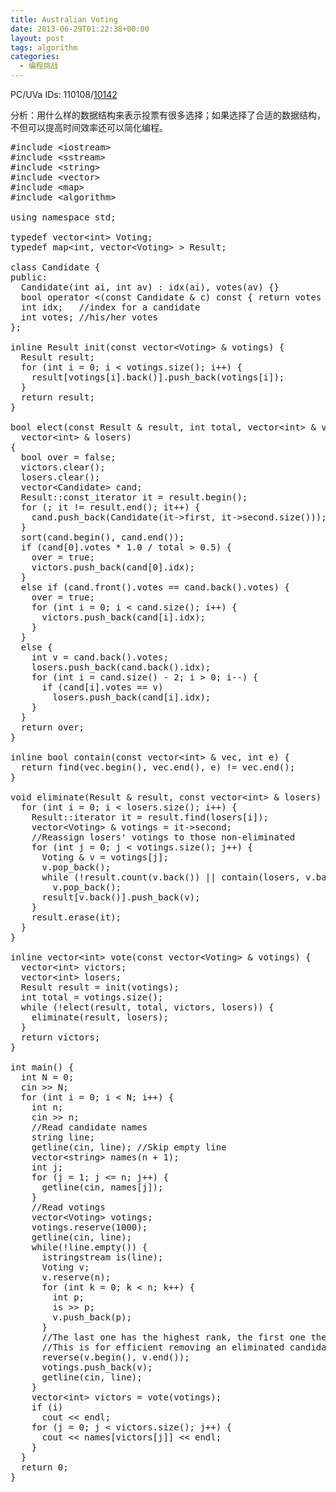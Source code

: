 ```yaml
---
title: Australian Voting
date: 2013-06-29T01:22:38+00:00
layout: post
tags: algorithm
categories:
  - 编程挑战
---
```

PC/UVa IDs: 110108/<a href="http://uva.onlinejudge.org/index.php?option=com_onlinejudge&#038;Itemid=8&#038;page=show_problem&#038;problem=1083" target="_blank">10142</a>

分析：用什么样的数据结构来表示投票有很多选择；如果选择了合适的数据结构，不但可以提高时间效率还可以简化编程。<!--more-->

<pre class="brush: cpp; title: ; notranslate" title="">#include &lt;iostream&gt;
#include &lt;sstream&gt;
#include &lt;string&gt;
#include &lt;vector&gt;
#include &lt;map&gt;
#include &lt;algorithm&gt;

using namespace std;

typedef vector&lt;int&gt; Voting;
typedef map&lt;int, vector&lt;Voting&gt; &gt; Result;

class Candidate {
public:
  Candidate(int ai, int av) : idx(ai), votes(av) {}
  bool operator &lt;(const Candidate & c) const { return votes &gt; c.votes; }
  int idx;   //index for a candidate
  int votes; //his/her votes
};

inline Result init(const vector&lt;Voting&gt; & votings) {
  Result result;
  for (int i = 0; i &lt; votings.size(); i++) {
    result[votings[i].back()].push_back(votings[i]);
  }
  return result;
}

bool elect(const Result & result, int total, vector&lt;int&gt; & victors,
  vector&lt;int&gt; & losers)
{
  bool over = false;
  victors.clear();
  losers.clear();
  vector&lt;Candidate&gt; cand;
  Result::const_iterator it = result.begin();
  for (; it != result.end(); it++) {
    cand.push_back(Candidate(it-&gt;first, it-&gt;second.size()));
  }
  sort(cand.begin(), cand.end());
  if (cand[0].votes * 1.0 / total &gt; 0.5) {
    over = true;
    victors.push_back(cand[0].idx);
  }
  else if (cand.front().votes == cand.back().votes) {
    over = true;
    for (int i = 0; i &lt; cand.size(); i++) {
      victors.push_back(cand[i].idx);
    }
  }
  else {
    int v = cand.back().votes;
    losers.push_back(cand.back().idx);
    for (int i = cand.size() - 2; i &gt; 0; i--) {
      if (cand[i].votes == v)
        losers.push_back(cand[i].idx);
    }
  }
  return over;
}

inline bool contain(const vector&lt;int&gt; & vec, int e) {
  return find(vec.begin(), vec.end(), e) != vec.end();
}

void eliminate(Result & result, const vector&lt;int&gt; & losers) {
  for (int i = 0; i &lt; losers.size(); i++) {
    Result::iterator it = result.find(losers[i]);
    vector&lt;Voting&gt; & votings = it-&gt;second;
    //Reassign losers' votings to those non-eliminated
    for (int j = 0; j &lt; votings.size(); j++) {
      Voting & v = votings[j];
      v.pop_back();
      while (!result.count(v.back()) || contain(losers, v.back()))
        v.pop_back();
      result[v.back()].push_back(v);
    }
    result.erase(it);
  }
}

inline vector&lt;int&gt; vote(const vector&lt;Voting&gt; & votings) {
  vector&lt;int&gt; victors;
  vector&lt;int&gt; losers;
  Result result = init(votings);
  int total = votings.size();
  while (!elect(result, total, victors, losers)) {
    eliminate(result, losers);
  }
  return victors;
}

int main() {
  int N = 0;
  cin &gt;&gt; N;
  for (int i = 0; i &lt; N; i++) {
    int n;
    cin &gt;&gt; n;
    //Read candidate names
    string line;
    getline(cin, line); //Skip empty line
    vector&lt;string&gt; names(n + 1);
    int j;
    for (j = 1; j &lt;= n; j++) {
      getline(cin, names[j]);
    }
    //Read votings
    vector&lt;Voting&gt; votings;
    votings.reserve(1000);
    getline(cin, line);
    while(!line.empty()) {
      istringstream is(line);
      Voting v;
      v.reserve(n);
      for (int k = 0; k &lt; n; k++) {
        int p;
        is &gt;&gt; p;
        v.push_back(p);
      }
      //The last one has the highest rank, the first one the lowest.
      //This is for efficient removing an eliminated candidate.
      reverse(v.begin(), v.end());
      votings.push_back(v);
      getline(cin, line);
    }
    vector&lt;int&gt; victors = vote(votings);
    if (i)
      cout &lt;&lt; endl;
    for (j = 0; j &lt; victors.size(); j++) {
      cout &lt;&lt; names[victors[j]] &lt;&lt; endl;
    }
  }
  return 0;
}
</pre>

<div class="addtoany_share_save_container addtoany_content_bottom">
  <div class="a2a_kit a2a_kit_size_32 addtoany_list a2a_target" id="wpa2a_52">
    <a class="a2a_button_facebook" href="http://www.addtoany.com/add_to/facebook?linkurl=http%3A%2F%2Fkuangtong.me%2F2013%2F06%2F29%2Faustralian-voting%2F&linkname=Australian%20Voting" title="Facebook" rel="nofollow" target="_blank"></a><a class="a2a_button_twitter" href="http://www.addtoany.com/add_to/twitter?linkurl=http%3A%2F%2Fkuangtong.me%2F2013%2F06%2F29%2Faustralian-voting%2F&linkname=Australian%20Voting" title="Twitter" rel="nofollow" target="_blank"></a><a class="a2a_button_google_plus" href="http://www.addtoany.com/add_to/google_plus?linkurl=http%3A%2F%2Fkuangtong.me%2F2013%2F06%2F29%2Faustralian-voting%2F&linkname=Australian%20Voting" title="Google+" rel="nofollow" target="_blank"></a><a class="a2a_button_sina_weibo" href="http://www.addtoany.com/add_to/sina_weibo?linkurl=http%3A%2F%2Fkuangtong.me%2F2013%2F06%2F29%2Faustralian-voting%2F&linkname=Australian%20Voting" title="Sina Weibo" rel="nofollow" target="_blank"></a><a class="a2a_dd addtoany_share_save" href="https://www.addtoany.com/share_save"></a>
  </div>
</div>